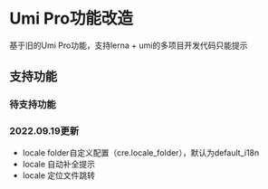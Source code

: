 # Umi Pro功能改造

基于旧的Umi Pro功能，支持lerna + umi的多项目开发代码只能提示

## 支持功能


### 待支持功能

### 2022.09.19更新

- locale folder自定义配置（cre.locale_folder），默认为default_i18n
- locale 自动补全提示
- locale 定位文件跳转